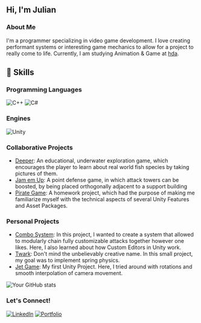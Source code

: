 ## Hi, I'm Julian

### About Me
I'm a  programmer specializing in video game development.  I love creating performant systems or interesting game mechanics to allow for a project to really come to life.
Currently, I am studying Animation & Game at [hda](https://h-da.de/).

## 💼 Skills
### Programming Languages
![C++](https://img.shields.io/badge/c++-%2300599C.svg?style=for-the-badge&logo=c%2B%2B&logoColor=white)
![C#](https://img.shields.io/badge/c%23-%23239120.svg?style=for-the-badge&logo=csharp&logoColor=white)

### Engines
![Unity](https://img.shields.io/badge/unity-%23000000.svg?style=for-the-badge&logo=unity&logoColor=white)

### Collaborative Projects
- [Deeper](link): An educational, underwater exploration game, which encourages the player to learn about real world fish species by taking pictures of them.
- [Jam em Up](link): A point defense game, in which attack towers can be boosted, by being placed orthogonally adjacent to a support building
- [Pirate Game](link): A homework project, which had the purpose of making me familiarize myself with the technical aspects of several Unity Features and Asset Packages.

### Personal Projects
- [Combo System](link): In this project, I wanted to create a system that allowed to modularly chain fully customizable attacks together however one likes. Here, I also learned about how Custom Editors in Unity work.
- [Twark](link): Don't mind the unbelievably creative name. In this small project, my goal was to implement spring physics.
- [Jet Game](link): My first Unity Project. Here, I tried around with rotations and smooth interpolation of camera movement.

![Your GitHub stats](https://github-readme-stats.vercel.app/api?username=yourusername&show_icons=true&theme=radical)

### Let's Connect!
[![LinkedIn](https://img.shields.io/badge/-LinkedIn-0077B5?style=flat-square&logo=linkedin&logoColor=white)](https://linkedin.com/in/julian-papesch-808b8b321)
[![Portfolio](https://img.shields.io/badge/-Portfolio-000000?style=flat-square&logo=codepen&logoColor=white)](https://yourportfolio.com)
